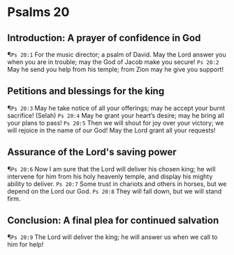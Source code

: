 # Psalms 20

## Introduction: A prayer of confidence in God
¶`Ps 20:1` For the music director; a psalm of David. May the Lord answer you when you are in trouble; may the God of Jacob make you secure!
`Ps 20:2` May he send you help from his temple; from Zion may he give you support!

## Petitions and blessings for the king
¶`Ps 20:3` May he take notice of all your offerings; may he accept your burnt sacrifice! (Selah)
`Ps 20:4` May he grant your heart’s desire; may he bring all your plans to pass!
`Ps 20:5` Then we will shout for joy over your victory; we will rejoice in the name of our God! May the Lord grant all your requests!

## Assurance of the Lord's saving power
¶`Ps 20:6` Now I am sure that the Lord will deliver his chosen king; he will intervene for him from his holy heavenly temple, and display his mighty ability to deliver.
`Ps 20:7` Some trust in chariots and others in horses, but we depend on the Lord our God.
`Ps 20:8` They will fall down, but we will stand firm.

## Conclusion: A final plea for continued salvation
¶`Ps 20:9` The Lord will deliver the king; he will answer us when we call to him for help!
